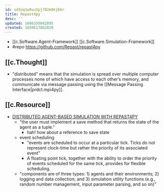 ```yaml
---
id: ud3oq1w0uu5pj702m9kjbbr
title: Repast4py
desc: ''
updated: 1696350842895
created: 1694617862020
---
```


- [[c.Software.Agent-Framework]] [[c.Software.Simulation-Framework]]
- #repo https://github.com/Repast/repast4py

## [[c.Thought]]

- "distributed" means that the simulation is spread over multiple computer processes none of which have access to each other’s memory, and communicate via message passing using the [[Message Passing Interface|prdct.mpi4py]].


## [[c.Resource]]

- [DISTRIBUTED AGENT-BASED SIMULATION WITH REPAST4PY](https://www.ncbi.nlm.nih.gov/pmc/articles/PMC9912342/)
  - "the user must implement a save method that returns the state of the agent as a tuple."
    - hah! how about a reference to save state
  - event scheduling
    - "events are scheduled to occur at a particular tick. Ticks do not represent clock-time but rather the priority of its associated event"
    - A floating point tick, together with the ability to order the priority of events scheduled for the same tick, provides for flexible scheduling.
  - "components are of three types: 1) agents and their environments; 2) logging and data collection; and 3) simulation utility functions (e.g., random number management, input parameter parsing, and so on)"
